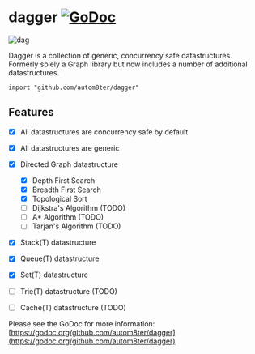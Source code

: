# dagger [![GoDoc](https://godoc.org/github.com/autom8ter/dagger?status.svg)](https://godoc.org/github.com/autom8ter/dagger)

![dag](images/dag.png)

Dagger is a collection of generic, concurrency safe datastructures.
Formerly solely a Graph library but now includes a number of additional datastructures.

    import "github.com/autom8ter/dagger"

## Features

- [x] All datastructures are concurrency safe by default
- [x] All datastructures are generic
- [x] Directed Graph datastructure
    - [x] Depth First Search
    - [x] Breadth First Search
    - [x] Topological Sort
    - [ ] Dijkstra's Algorithm (TODO)
    - [ ] A* Algorithm (TODO)
    - [ ] Tarjan's Algorithm (TODO)
- [x] Stack(T) datastructure
- [x] Queue(T) datastructure
- [x] Set(T) datastructure
- [ ] Trie(T) datastructure (TODO)
- [ ] Cache(T) datastructure (TODO)


Please see the GoDoc for more information: [https://godoc.org/github.com/autom8ter/dagger](https://godoc.org/github.com/autom8ter/dagger)
